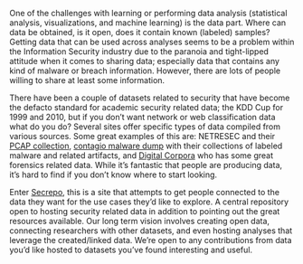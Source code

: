 One of the challenges with learning or performing data analysis (statistical analysis, visualizations, and machine learning) is the data part. Where can data be obtained, is it open, does it contain known (labeled) samples? Getting data that can be used across analyses seems to be a problem within the Information Security industry due to the paranoia and tight-lipped attitude when it comes to sharing data; especially data that contains any kind of malware or breach information. However, there are lots of people willing to share at least some information. 

There have been a couple of datasets related to security that have become the defacto standard for academic security related data; the KDD Cup for 1999 and 2010, but if you don’t want network or web classification data what do you do? Several sites offer specific types of data compiled from various sources. Some great examples of this are: NETRESEC and their [PCAP collection](http://www.netresec.com/?page=PcapFiles), [contagio malware dump](http://contagiodump.blogspot.com/) with their collections of labeled malware and related artifacts, and [Digital Corpora](http://digitalcorpora.org/) who has some great forensics related data. While it’s fantastic that people are producing data, it’s hard to find if you don’t know where to start looking.

Enter [Secrepo](http://secrepo.com), this is a site that attempts to get people connected to the data they want for the use cases they’d like to explore. A central repository open to hosting security related data in addition to pointing out the great resources available. Our long term vision involves creating open data, connecting researchers with other datasets, and even hosting analyses that leverage the created/linked data. We’re open to any contributions from data you’d like hosted to datasets you’ve found interesting and useful.
